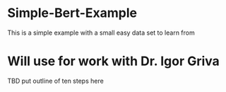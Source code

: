 # Simple-Bert-Example
This is a simple example with a small easy data set to learn from
# Will use for work with Dr. Igor Griva
TBD put outline of ten steps here
